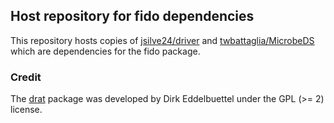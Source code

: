 
## Host repository for fido dependencies

This repository hosts copies of [jsilve24/driver](https://github.com/jsilve24/driver) and [twbattaglia/MicrobeDS](https://github.com/twbattaglia/MicrobeDS) which are dependencies for the fido package.

### Credit

The [drat](https://cran.r-project.org/package=drat) package was developed by Dirk Eddelbuettel under the GPL (>= 2) license.

